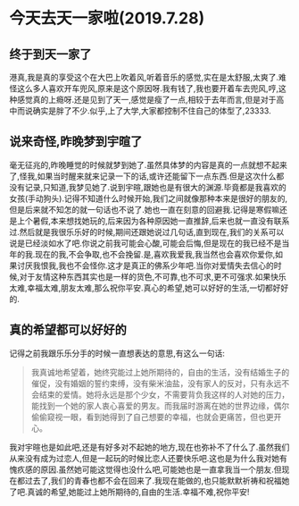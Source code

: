 # 今天去天一家啦(2019.7.28)

## 终于到天一家了

港真,我是真的享受这个在大巴上吹着风,听着音乐的感觉,实在是太舒服,太爽了.难怪这么多人喜欢开车兜风,原来是这个原因呀.我有钱了,我也要开着车去兜风,哼,这种感觉真的上瘾呀.还是见到了天一,感觉是瘦了一点,相较于去年而言,但是对于高中而说确实是胖了不少.似乎,上了大学,大家都控制不住自己的体型了,23333.

## 说来奇怪,昨晚梦到宇暄了

毫无征兆的,昨晚睡觉的时候就梦到她了.虽然具体梦的内容是真的一点就想不起来了,怪我,如果当时醒来就来记录一下的话,或许还能留下一点东西.但是这次什么都没有记录,只知道,我梦见她了.说到宇暄,跟她也是有很大的渊源.毕竟都是我喜欢的女孩(手动狗头).记得不知道什么时候开始,我们之间就像那种本来是很好的朋友的,但是后来就不知怎的就一句话也不说了.她也一直在刻意的回避我.记得是寒假嘛还是上个暑假,本来想找她玩的,后来因为各种原因她一直推辞,后来也就一直没有联系过.然后就是我很乐乐好的时候,期间还跟她说过几句话,直到现在,我们的关系可以说是已经淡如水了吧.你说之前我可能会心酸,可能会后悔,但是现在的我已经不是当年的我.现在的我,不会争取,也不会挽留.是,喜欢我爱我,我当然也会喜欢你爱你,如果讨厌我恨我,我也不会怪你.这才是真正的佛系少年吧.当你对爱情失去信心的时候,对于友情这种东西其实也是一样的货色,不可靠,也不可求,更不可强求.如果快乐太难,幸福太难,朋友太难,那么祝你平安.真心的希望,她可以好好的生活,一切都好好的.

## 真的希望都可以好好的

记得之前我跟乐乐分手的时候一直想表达的意思,有这么一句话:
>我真诚地希望着，她终究能过上她所期待的，自由的生活，没有结婚生子的催促，没有婚姻的誓约束缚，没有柴米油盐，没有家人的反对，只有永远不会结束的爱情。她将永远是那个少女，不需要背负我这样的人对她的压力，能找到一个她的家人衷心喜爱的男友。而我届时游离在她的世界边缘，偶尔偷偷窥视一眼，看到她得到了自己想要的幸福，也就会更痛苦，但也更开心。

我对宇暄也是如此吧,还是有好多对不起她的地方,现在也弥补不了什么了.虽然我们从来没有成为过恋人,但是一起玩的时候比恋人还要快乐吧.这也是为什么我对她有愧疚感的原因.虽然她可能这觉得也没什么吧,可能她也是一直拿我当一个朋友.但现在都过去了,我们的青春也都不会在回来了.我现在能做的,也只能默默祈祷和祝福她了吧.真诚的希望,她能过上她所期待的,自由的生活.幸福不难,祝你平安!
